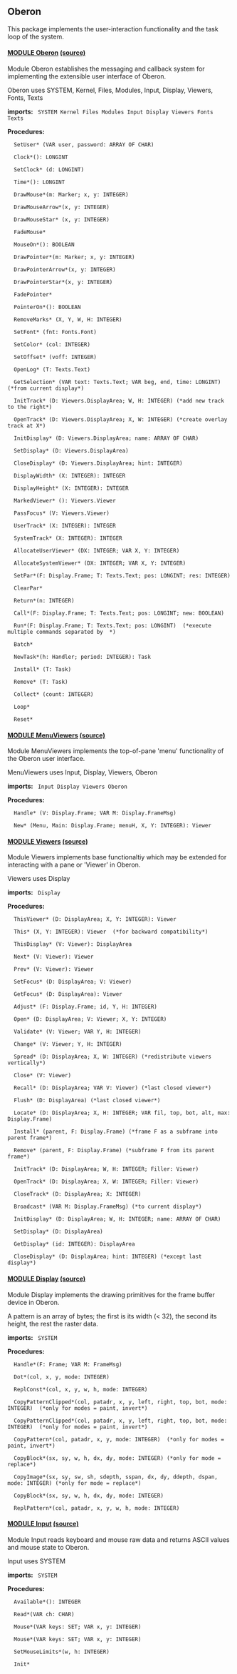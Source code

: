 ## Oberon
This package implements the user-interaction functionality and the task loop of the system.



#### [MODULE Oberon](https://github.com/io-core/doc/blob/main/core/Oberon/Oberon.md) [(source)](https://github.com/io-core/Oberon/blob/main/Oberon.Mod)
Module Oberon establishes the messaging and callback system for implementing the extensible user interface of Oberon.

Oberon uses SYSTEM, Kernel, Files, Modules, Input, Display, Viewers, Fonts, Texts



  **imports:** ` SYSTEM Kernel Files Modules Input Display Viewers Fonts Texts`

**Procedures:**
```
  SetUser* (VAR user, password: ARRAY OF CHAR)

  Clock*(): LONGINT

  SetClock* (d: LONGINT)

  Time*(): LONGINT

  DrawMouse*(m: Marker; x, y: INTEGER)

  DrawMouseArrow*(x, y: INTEGER)

  DrawMouseStar* (x, y: INTEGER)

  FadeMouse*

  MouseOn*(): BOOLEAN

  DrawPointer*(m: Marker; x, y: INTEGER)

  DrawPointerArrow*(x, y: INTEGER)

  DrawPointerStar*(x, y: INTEGER)

  FadePointer*

  PointerOn*(): BOOLEAN

  RemoveMarks* (X, Y, W, H: INTEGER)

  SetFont* (fnt: Fonts.Font)

  SetColor* (col: INTEGER)

  SetOffset* (voff: INTEGER)

  OpenLog* (T: Texts.Text)

  GetSelection* (VAR text: Texts.Text; VAR beg, end, time: LONGINT) (*from current display*)

  InitTrack* (D: Viewers.DisplayArea; W, H: INTEGER) (*add new track to the right*)

  OpenTrack* (D: Viewers.DisplayArea; X, W: INTEGER) (*create overlay track at X*)

  InitDisplay* (D: Viewers.DisplayArea; name: ARRAY OF CHAR)

  SetDisplay* (D: Viewers.DisplayArea)

  CloseDisplay* (D: Viewers.DisplayArea; hint: INTEGER)

  DisplayWidth* (X: INTEGER): INTEGER

  DisplayHeight* (X: INTEGER): INTEGER

  MarkedViewer* (): Viewers.Viewer

  PassFocus* (V: Viewers.Viewer)

  UserTrack* (X: INTEGER): INTEGER

  SystemTrack* (X: INTEGER): INTEGER

  AllocateUserViewer* (DX: INTEGER; VAR X, Y: INTEGER)

  AllocateSystemViewer* (DX: INTEGER; VAR X, Y: INTEGER)

  SetPar*(F: Display.Frame; T: Texts.Text; pos: LONGINT; res: INTEGER)

  ClearPar*

  Return*(n: INTEGER)

  Call*(F: Display.Frame; T: Texts.Text; pos: LONGINT; new: BOOLEAN)

  Run*(F: Display.Frame; T: Texts.Text; pos: LONGINT)  (*execute multiple commands separated by  *)

  Batch*

  NewTask*(h: Handler; period: INTEGER): Task

  Install* (T: Task)

  Remove* (T: Task)

  Collect* (count: INTEGER)

  Loop*

  Reset*

```


#### [MODULE MenuViewers](https://github.com/io-core/doc/blob/main/core/Oberon/MenuViewers.md) [(source)](https://github.com/io-core/Oberon/blob/main/MenuViewers.Mod)
Module MenuViewers implements the top-of-pane 'menu' functionality of the Oberon user interface. 

MenuViewers uses Input, Display, Viewers, Oberon



  **imports:** ` Input Display Viewers Oberon`

**Procedures:**
```
  Handle* (V: Display.Frame; VAR M: Display.FrameMsg)

  New* (Menu, Main: Display.Frame; menuH, X, Y: INTEGER): Viewer

```


#### [MODULE Viewers](https://github.com/io-core/doc/blob/main/core/Oberon/Viewers.md) [(source)](https://github.com/io-core/Oberon/blob/main/Viewers.Mod)
Module Viewers implements base functionaltiy which may be extended for interacting with a pane or 'Viewer' in Oberon.

Viewers uses Display



  **imports:** ` Display`

**Procedures:**
```
  ThisViewer* (D: DisplayArea; X, Y: INTEGER): Viewer

  This* (X, Y: INTEGER): Viewer  (*for backward compatibility*)

  ThisDisplay* (V: Viewer): DisplayArea

  Next* (V: Viewer): Viewer

  Prev* (V: Viewer): Viewer

  SetFocus* (D: DisplayArea; V: Viewer)

  GetFocus* (D: DisplayArea): Viewer

  Adjust* (F: Display.Frame; id, Y, H: INTEGER)

  Open* (D: DisplayArea; V: Viewer; X, Y: INTEGER)

  Validate* (V: Viewer; VAR Y, H: INTEGER)

  Change* (V: Viewer; Y, H: INTEGER)

  Spread* (D: DisplayArea; X, W: INTEGER) (*redistribute viewers vertically*)

  Close* (V: Viewer)

  Recall* (D: DisplayArea; VAR V: Viewer) (*last closed viewer*)

  Flush* (D: DisplayArea) (*last closed viewer*)

  Locate* (D: DisplayArea; X, H: INTEGER; VAR fil, top, bot, alt, max: Display.Frame)

  Install* (parent, F: Display.Frame) (*frame F as a subframe into parent frame*)

  Remove* (parent, F: Display.Frame) (*subframe F from its parent frame*)

  InitTrack* (D: DisplayArea; W, H: INTEGER; Filler: Viewer)

  OpenTrack* (D: DisplayArea; X, W: INTEGER; Filler: Viewer)

  CloseTrack* (D: DisplayArea; X: INTEGER)

  Broadcast* (VAR M: Display.FrameMsg) (*to current display*)

  InitDisplay* (D: DisplayArea; W, H: INTEGER; name: ARRAY OF CHAR)

  SetDisplay* (D: DisplayArea)

  GetDisplay* (id: INTEGER): DisplayArea

  CloseDisplay* (D: DisplayArea; hint: INTEGER) (*except last display*)

```


#### [MODULE Display](https://github.com/io-core/doc/blob/main/core/Oberon/Display.md) [(source)](https://github.com/io-core/Oberon/blob/main/Display.Mod)
Module Display implements the drawing primitives for the frame buffer device in Oberon.

A pattern is an array of bytes; the first is its width (< 32), the second its height, the rest the raster data.


  **imports:** ` SYSTEM`

**Procedures:**
```
  Handle*(F: Frame; VAR M: FrameMsg)

  Dot*(col, x, y, mode: INTEGER)

  ReplConst*(col, x, y, w, h, mode: INTEGER)

  CopyPatternClipped*(col, patadr, x, y, left, right, top, bot, mode: INTEGER)  (*only for modes = paint, invert*)

  CopyPatternClipped*(col, patadr, x, y, left, right, top, bot, mode: INTEGER)  (*only for modes = paint, invert*)

  CopyPattern*(col, patadr, x, y, mode: INTEGER)  (*only for modes = paint, invert*)

  CopyBlock*(sx, sy, w, h, dx, dy, mode: INTEGER) (*only for mode = replace*)

  CopyImage*(sx, sy, sw, sh, sdepth, sspan, dx, dy, ddepth, dspan, mode: INTEGER) (*only for mode = replace*)

  CopyBlock*(sx, sy, w, h, dx, dy, mode: INTEGER)

  ReplPattern*(col, patadr, x, y, w, h, mode: INTEGER)

```


#### [MODULE Input](https://github.com/io-core/doc/blob/main/core/Oberon/Input.md) [(source)](https://github.com/io-core/Oberon/blob/main/Input.Mod)
Module Input reads keyboard and mouse raw data and returns ASCII values and mouse state to Oberon.

Input uses SYSTEM



  **imports:** ` SYSTEM`

**Procedures:**
```
  Available*(): INTEGER

  Read*(VAR ch: CHAR)

  Mouse*(VAR keys: SET; VAR x, y: INTEGER)

  Mouse*(VAR keys: SET; VAR x, y: INTEGER)

  SetMouseLimits*(w, h: INTEGER)

  Init*

```
